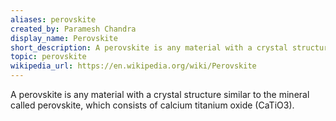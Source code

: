 ```yaml
---
aliases: perovskite
created_by: Paramesh Chandra
display_name: Perovskite
short_description: A perovskite is any material with a crystal structure similar to the mineral calcium titanium oxide (CaTiO3).
topic: perovskite
wikipedia_url: https://en.wikipedia.org/wiki/Perovskite
---
```

A perovskite is any material with a crystal structure similar to the mineral called perovskite, which consists of calcium titanium oxide (CaTiO3).
